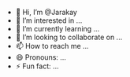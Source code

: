 - 👋 Hi, I’m @Jarakay
- 👀 I’m interested in ...
- 🌱 I’m currently learning ...
- 💞️ I’m looking to collaborate on ...
- 📫 How to reach me ...
- 😄 Pronouns: ...
- ⚡ Fun fact: ...

<!---
Jarakay/Jarakay is a ✨ special ✨ repository because its `README.md` (this file) appears on your GitHub profile.
You can click the Preview link to take a look at your changes.
--->
